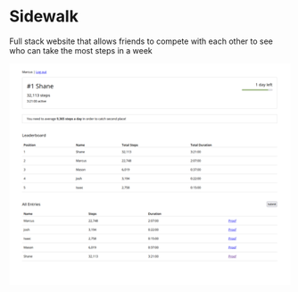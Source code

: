 # Sidewalk

Full stack website that allows friends to compete with each other to see who can take the most steps in a week 

![Preview of Sidewalk's interface](https://github.com/isaackd/sidewalk/blob/main/sidewalk_preview.png)
